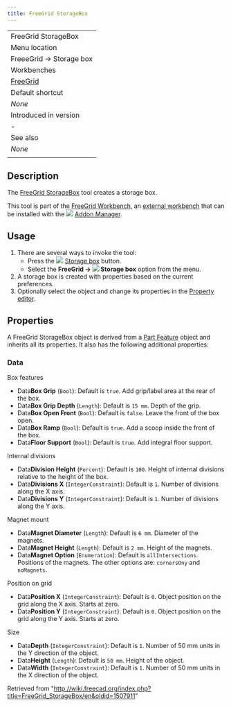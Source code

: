 ```yaml
---
title: FreeGrid StorageBox
---
```


|                                                      |
| ---------------------------------------------------- |
| FreeGrid StorageBox                                  |
| Menu location                                        |
| FreeeGrid → Storage box                              |
| Workbenches                                          |
| [FreeGrid](/FreeGrid_Workbench "FreeGrid Workbench") |
| Default shortcut                                     |
| _None_                                               |
| Introduced in version                                |
| -                                                    |
| See also                                             |
| _None_                                               |
|                                                      |

## Description

The [FreeGrid StorageBox](/FreeGrid_StorageBox "FreeGrid StorageBox") tool creates a storage box.

This tool is part of the [FreeGrid Workbench](/FreeGrid_Workbench "FreeGrid Workbench"), an [external workbench](/External_workbenches "External workbenches") that can be installed with the ![](/images/Std_AddonMgr.svg) [Addon Manager](/Std_AddonMgr "Std AddonMgr").

## Usage

1. There are several ways to invoke the tool:
   - Press the ![](/images/FreeGrid_StorageBox.svg) [Storage box](/FreeGrid_StorageBox "FreeGrid StorageBox") button.
   - Select the **FreeGrid → ![](/images/FreeGrid_StorageBox.svg) Storage box** option from the menu.
2. A storage box is created with properties based on the current preferences.
3. Optionally select the object and change its properties in the [Property editor](/Property_editor "Property editor").

## Properties

A FreeGrid StorageBox object is derived from a [Part Feature](/Part_Feature "Part Feature") object and inherits all its properties. It also has the following additional properties:

### Data

Box features

- Data**Box Grip** (`Bool`): Default is `true`. Add grip/label area at the rear of the box.
- Data**Box Grip Depth** (`Length`): Default is `15 mm`. Depth of the grip.
- Data**Box Open Front** (`Bool`): Default is `false`. Leave the front of the box open.
- Data**Box Ramp** (`Bool`): Default is `true`. Add a scoop inside the front of the box.
- Data**Floor Support** (`Bool`): Default is `true`. Add integral floor support.

Internal divisions

- Data**Division Height** (`Percent`): Default is `100`. Height of internal divisions relative to the height of the box.
- Data**Divisions X** (`IntegerConstraint`): Default is `1`. Number of divisions along the X axis.
- Data**Divisions Y** (`IntegerConstraint`): Default is `1`. Number of divisions along the Y axis.

Magnet mount

- Data**Magnet Diameter** (`Length`): Default is `6 mm`. Diameter of the magnets.
- Data**Magnet Height** (`Length`): Default is `2 mm`. Height of the magnets.
- Data**Magnet Option** (`Enumeration`): Default is `allIntersections`. Positions of the magnets. The other options are: `cornersOny` and `noMagnets`.

Position on grid

- Data**Position X** (`IntegerConstraint`): Default is `0`. Object position on the grid along the X axis. Starts at zero.
- Data**Position Y** (`IntegerConstraint`): Default is `0`. Object position on the grid along the Y axis. Starts at zero.

Size

- Data**Depth** (`IntegerConstraint`): Default is `1`. Number of 50 mm units in the Y direction of the object.
- Data**Height** (`Length`): Default is `50 mm`. Height of the object.
- Data**Width** (`IntegerConstraint`): Default is `1`. Number of 50 mm units in the X direction of the object.

Retrieved from "<http://wiki.freecad.org/index.php?title=FreeGrid_StorageBox/en&oldid=1507911>"
